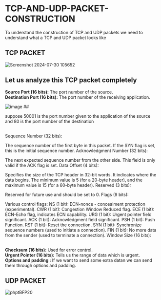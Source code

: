 # TCP-AND-UDP-PACKET-CONSTRUCTION
<P> To understand the construction of TCP and UDP packets we need to understand what a TCP and UDP packet looks like</P>
<h2>TCP PACKET</h2>

![Screenshot 2024-07-30 105652](https://github.com/user-attachments/assets/a78a9c99-e801-4cc9-a8a7-a51f78377296)
<h2>Let us analyze this TCP packet completely</h2>
<B>Source Port (16 bits):</B>
The port number of the source.
<br>
<b>Destination Port (16 bits):</b>
The port number of the receiving application.

![image](https://github.com/user-attachments/assets/23d214b7-11f9-427d-a37c-5a773b891fd0)
##<p>suppose 50001 is the port number given to the application of the source and 80 is the port  number of the destination</p>

<br>
Sequence Number (32 bits):

The sequence number of the first byte in this packet. If the SYN flag is set, this is the initial sequence number.
Acknowledgment Number (32 bits):

The next expected sequence number from the other side. This field is only valid if the ACK flag is set.
Data Offset (4 bits):

Specifies the size of the TCP header in 32-bit words. It indicates where the data begins. The minimum value is 5 (for a 20-byte header), and the maximum value is 15 (for a 60-byte header).
Reserved (3 bits):

Reserved for future use and should be set to 0.
Flags (9 bits):

Various control flags:
NS (1 bit): ECN-nonce - concealment protection (experimental).
CWR (1 bit): Congestion Window Reduced flag.
ECE (1 bit): ECN-Echo flag, indicates ECN capability.
URG (1 bit): Urgent pointer field significant.
ACK (1 bit): Acknowledgment field significant.
PSH (1 bit): Push Function.
RST (1 bit): Reset the connection.
SYN (1 bit): Synchronize sequence numbers (used to initiate a connection).
FIN (1 bit): No more data from the sender (used to terminate a connection).
Window Size (16 bits):

<br>
<b>Checksum (16 bits):</b>
Used for error control.
<br>
<B>Urgent Pointer (16 bits):</b>
Tells us the range of data which is urgent.
<br>
<b>Options and padding :</b>
If we want to send some extra datan we can send them through options and padding.
<br>
<h2>UDP PACKET</h2>

![phptBFP20](https://github.com/user-attachments/assets/a4da21fc-0a6a-43f0-aa19-5359e0569295)





